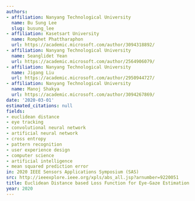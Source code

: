 ```yaml
---
authors:
- affiliation: Nanyang Technological University
  name: Bu Sung Lee
  slug: busung_lee
- affiliation: Kasetsart University
  name: Romphet Phattharaphon
  url: https://academic.microsoft.com/author/3094318892/
- affiliation: Nanyang Technological University
  name: Seanglidet Yean
  url: https://academic.microsoft.com/author/2564906079/
- affiliation: Nanyang Technological University
  name: Jigang Liu
  url: https://academic.microsoft.com/author/2950944727/
- affiliation: Nanyang Technological University
  name: Manoj Shakya
  url: https://academic.microsoft.com/author/3094267869/
date: '2020-03-01'
estimated_citations: null
fields:
- euclidean distance
- eye tracking
- convolutional neural network
- artificial neural network
- cross entropy
- pattern recognition
- user experience design
- computer science
- artificial intelligence
- mean squared prediction error
in: 2020 IEEE Sensors Applications Symposium (SAS)
src: http://ieeexplore.ieee.org/xpls/abs_all.jsp?arnumber=9220051
title: Euclidean Distance based Loss Function for Eye-Gaze Estimation
year: 2020
---
```

